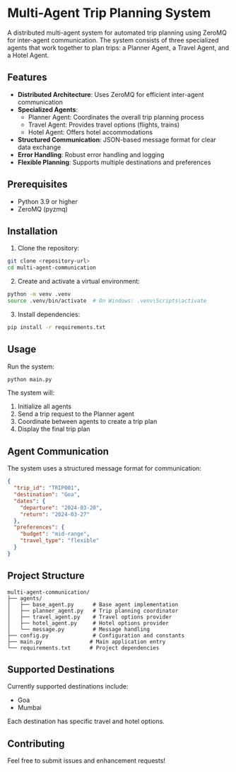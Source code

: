 # Multi-Agent Trip Planning System

A distributed multi-agent system for automated trip planning using ZeroMQ for inter-agent communication. The system consists of three specialized agents that work together to plan trips: a Planner Agent, a Travel Agent, and a Hotel Agent.

## Features

- **Distributed Architecture**: Uses ZeroMQ for efficient inter-agent communication
- **Specialized Agents**:
  - Planner Agent: Coordinates the overall trip planning process
  - Travel Agent: Provides travel options (flights, trains)
  - Hotel Agent: Offers hotel accommodations
- **Structured Communication**: JSON-based message format for clear data exchange
- **Error Handling**: Robust error handling and logging
- **Flexible Planning**: Supports multiple destinations and preferences

## Prerequisites

- Python 3.9 or higher
- ZeroMQ (pyzmq)

## Installation

1. Clone the repository:

```bash
git clone <repository-url>
cd multi-agent-communication
```

2. Create and activate a virtual environment:

```bash
python -m venv .venv
source .venv/bin/activate  # On Windows: .venv\Scripts\activate
```

3. Install dependencies:

```bash
pip install -r requirements.txt
```

## Usage

Run the system:

```bash
python main.py
```

The system will:

1. Initialize all agents
2. Send a trip request to the Planner agent
3. Coordinate between agents to create a trip plan
4. Display the final trip plan

## Agent Communication

The system uses a structured message format for communication:

```json
{
  "trip_id": "TRIP001",
  "destination": "Goa",
  "dates": {
    "departure": "2024-03-20",
    "return": "2024-03-27"
  },
  "preferences": {
    "budget": "mid-range",
    "travel_type": "flexible"
  }
}
```

## Project Structure

```
multi-agent-communication/
├── agents/
│   ├── base_agent.py      # Base agent implementation
│   ├── planner_agent.py   # Trip planning coordinator
│   ├── travel_agent.py    # Travel options provider
│   ├── hotel_agent.py     # Hotel options provider
│   └── message.py         # Message handling
├── config.py              # Configuration and constants
├── main.py               # Main application entry
└── requirements.txt      # Project dependencies
```

## Supported Destinations

Currently supported destinations include:

- Goa
- Mumbai

Each destination has specific travel and hotel options.

## Contributing

Feel free to submit issues and enhancement requests!
